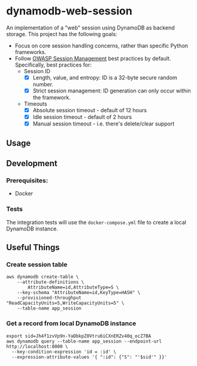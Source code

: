 # dynamodb-web-session

An implementation of a "web" session using DynamoDB as backend storage. This project has the following goals:
* Focus on core session handling concerns, rather than specific Python frameworks.
* Follow [OWASP Session Management](https://cheatsheetseries.owasp.org/cheatsheets/Session_Management_Cheat_Sheet.html) 
best practices by default. Specifically, best practices for:
  * Session ID
    - [X] Length, value, and entropy: ID is a 32-byte secure random number. 
    - [X] Strict session management: ID generation can only occur within the framework.
  * Timeouts
    - [X] Absolute session timeout - default of 12 hours
    - [X] Idle session timeout - default of 2 hours
    - [X] Manual session timeout - i.e. there's delete/clear support

## Usage



## Development

### Prerequisites:

* Docker

### Tests

The integration tests will use the `docker-compose.yml` file to create a local DynamoDB instance.

## Useful Things

### Create session table

```shell
aws dynamodb create-table \
    --attribute-definitions \
        AttributeName=id,AttributeType=S \
    --key-schema "AttributeName=id,KeyType=HASH" \
    --provisioned-throughput "ReadCapacityUnits=5,WriteCapacityUnits=5" \
    --table-name app_session 
```

### Get a record from local DynamoDB instance

```shell
export sid=Jh4f1zvVp9n-YaDbkpZ0Vtru6iCXnERZv40q_ocZ7BA
aws dynamodb query --table-name app_session --endpoint-url http://localhost:8000 \
  --key-condition-expression 'id = :id' \
  --expression-attribute-values '{ ":id": {"S": "'$sid'" }}'
```
